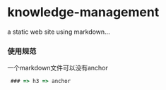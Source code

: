 # knowledge-management
a static web site using markdown...

### 使用规范

一个markdown文件可以没有anchor

```js
 ### => h3 => anchor
```
